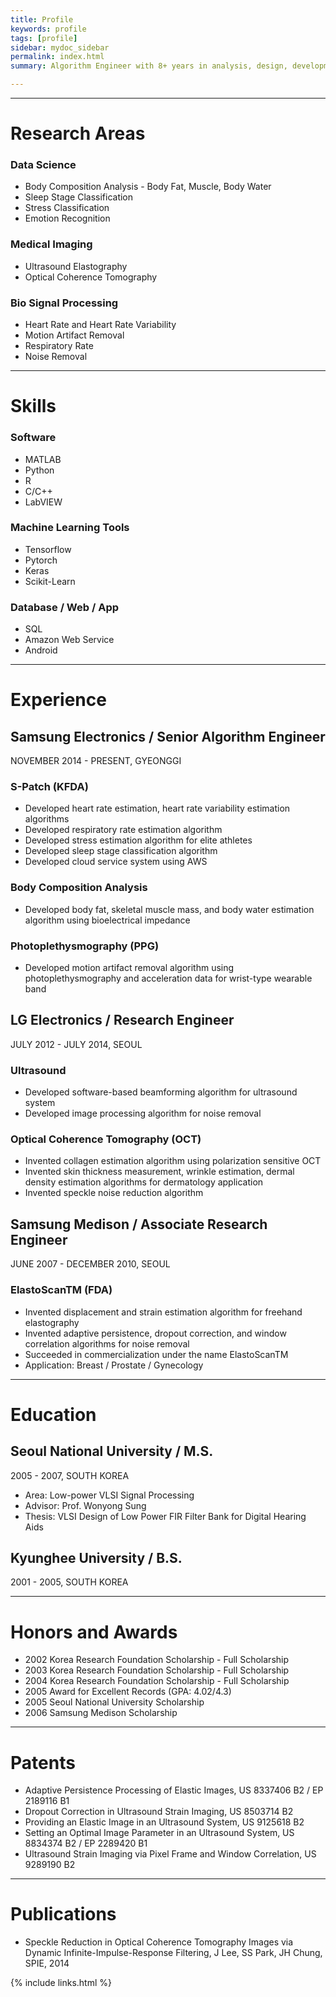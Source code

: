 ```yaml
---
title: Profile
keywords: profile
tags: [profile]
sidebar: mydoc_sidebar
permalink: index.html
summary: Algorithm Engineer with 8+ years in analysis, design, development and implementation of medical and healthcare algorithms.

---
```

---
# Research Areas

### Data Science
* Body Composition Analysis - Body Fat, Muscle, Body Water
* Sleep Stage Classification
* Stress Classification
* Emotion Recognition

### Medical Imaging
* Ultrasound Elastography
* Optical Coherence Tomography

### Bio Signal Processing
* Heart Rate and Heart Rate Variability
* Motion Artifact Removal
* Respiratory Rate
* Noise Removal

<hr>

# Skills

### Software
* MATLAB
* Python
* R
* C/C++
* LabVIEW

### Machine Learning Tools
* Tensorflow
* Pytorch
* Keras
* Scikit-Learn

### Database / Web / App
* SQL
* Amazon Web Service
* Android

---

# Experience
## Samsung Electronics / Senior Algorithm Engineer
NOVEMBER 2014 - PRESENT,  GYEONGGI
### S-Patch (KFDA)
* Developed heart rate estimation, heart rate variability estimation algorithms
* Developed respiratory rate estimation algorithm
* Developed stress estimation algorithm for elite athletes
* Developed sleep stage classification algorithm
* Developed cloud service system using AWS

### Body Composition Analysis
* Developed body fat, skeletal muscle mass, and body water estimation algorithm using bioelectrical impedance

### Photoplethysmography (PPG)<br>
* Developed motion artifact removal algorithm using photoplethysmography and acceleration data for wrist-type wearable band

## LG Electronics / Research Engineer
JULY 2012 - JULY 2014,  SEOUL

### Ultrasound
* Developed software-based beamforming algorithm for ultrasound system
* Developed image processing algorithm for noise removal

### Optical Coherence Tomography (OCT)
* Invented collagen estimation algorithm using polarization sensitive OCT
* Invented skin thickness measurement, wrinkle estimation, dermal density estimation algorithms for dermatology application
* Invented speckle noise reduction algorithm

## Samsung Medison / Associate Research Engineer
JUNE 2007 - DECEMBER 2010,  SEOUL
### ElastoScanTM (FDA)<br>
* Invented displacement and strain estimation algorithm for freehand elastography
* Invented adaptive persistence, dropout correction, and window correlation algorithms for noise removal
* Succeeded in commercialization under the name ElastoScanTM
* Application: Breast / Prostate / Gynecology

---

# Education
## Seoul National University / M.S.
2005 - 2007, SOUTH KOREA
* Area: Low-power VLSI Signal Processing
* Advisor: Prof. Wonyong Sung
* Thesis: VLSI Design of Low Power FIR Filter Bank for Digital Hearing Aids

## Kyunghee University / B.S.
2001 - 2005, SOUTH KOREA

---

# Honors and Awards
* 2002     Korea Research Foundation Scholarship - Full Scholarship
* 2003     Korea Research Foundation Scholarship - Full Scholarship
* 2004     Korea Research Foundation Scholarship - Full Scholarship
* 2005     Award for Excellent Records (GPA: 4.02/4.3)
* 2005     Seoul National University Scholarship
* 2006     Samsung Medison Scholarship

---

# Patents
* Adaptive Persistence Processing of Elastic Images, US 8337406 B2 / EP 2189116 B1
* Dropout Correction in Ultrasound Strain Imaging, US 8503714 B2
* Providing an Elastic Image in an Ultrasound System, US 9125618 B2
* Setting an Optimal Image Parameter in an Ultrasound System, US 8834374 B2 / EP 2289420 B1
* Ultrasound Strain Imaging via Pixel Frame and Window Correlation, US 9289190 B2

---

# Publications
* Speckle Reduction in Optical Coherence Tomography Images via Dynamic Infinite-Impulse-Response Filtering, J Lee, SS Park, JH Chung, SPIE, 2014

{% include links.html %}

